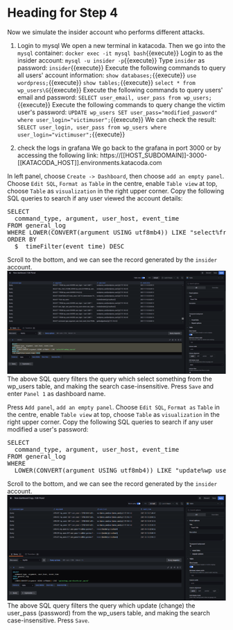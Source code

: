 # Heading for Step 4

Now we simulate the insider account who performs different attacks.

1. Login to mysql
We open a new terminal in katacoda. 
Then we go into the `mysql` container:
`docker exec -it mysql bash`{{execute}}
Login to as the insider account:
`mysql -u insider -p`{{execute}}
Type `insider` as password:
`insider`{{execute}}
Execute the following commands to query all users' account information:
`show databases;`{{execute}}
`use wordpress;`{{execute}}
`show tables;`{{execute}}
`select * from wp_users\G`{{execute}}
Execute the following commands to query users' email and password:
`SELECT user_email, user_pass from wp_users;`{{execute}}
Execute the following commands to query change the victim user's password:
`UPDATE wp_users SET user_pass="modified_pasword" where user_login="victimuser";`{{execute}}
We can check the result:
`SELECT user_login, user_pass from wp_users where user_login="victimuser";`{{execute}}


2. check the logs in grafana
We go back to the grafana in port 3000 or by accessing the following link:
https://[[HOST_SUBDOMAIN]]-3000-[[KATACODA_HOST]].environments.katacoda.com

In left panel, choose `Create -> Dashboard`, then choose `add an empty panel`.
Choose `Edit SQL`, `Format as` `Table` in the centre, enable `Table view` at top, choose `Table` as `visualization` in the right upper corner.
Copy the following SQL queries to search if any user viewed the account details:
<pre class="file" data-target="clipboard">
SELECT  
  command_type, argument, user_host, event_time
FROM general_log
WHERE LOWER(CONVERT(argument USING utf8mb4)) LIKE "select%from%wp_users%"
ORDER BY 
  $__timeFilter(event_time) DESC
</pre>
Scroll to the bottom, and we can see the record generated by the `insider` account.
![grafana_panel1](./assets/grafana_panel1.png)
The above SQL query filters the query which select something from the wp_users table, and making the search case-insensitive.
Press `Save` and enter `Panel 1` as dashboard name.

Press `Add panel`, `add an empty panel`.
Choose `Edit SQL`, `Format as` `Table` in the centre, enable `Table view` at top, choose `Table` as `visualization` in the right upper corner.
Copy the following SQL queries to search if any user modified a user's password:
<pre class="file" data-target="clipboard">
SELECT  
  command_type, argument, user_host, event_time
FROM general_log
WHERE
  LOWER(CONVERT(argument USING utf8mb4)) LIKE "update%wp_users%set%user_pass%"
</pre>
Scroll to the bottom, and we can see the record generated by the `insider` account.
![grafana_panel2](./assets/grafana_panel2.png)
The above SQL query filters the query which update (change) the user_pass (password) from the wp_users table, and making the search case-insensitive.
Press `Save`.
